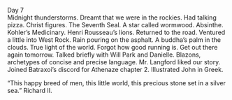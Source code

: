 Day 7  
Midnight thunderstorms. Dreamt that we were in the rockies. Had talking pizza. Christ figures. The Seventh Seal. A star called wormwood. Absinthe. Kohler’s Medicinary. Henri Rousseau’s lions. Returned to the road. Ventured a little into West Rock. Rain pouring on the asphalt. A buddha’s palm in the clouds. True light of the world. Forgot how good running is. Get out there again tomorrow. Talked briefly with Will Park and Danielle. Blazons, archetypes of concise and precise language. Mr. Langford liked our story. Joined Batraxoi’s discord for Athenaze chapter 2\. Illustrated John in Greek. 

“This happy breed of men, this little world, this precious stone set in a silver sea.” Richard II.
